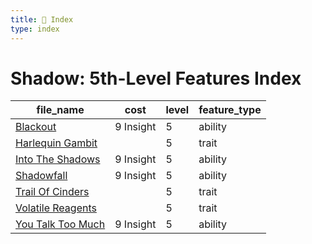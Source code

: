 ```yaml
---
title: 📑 Index
type: index
---
```


# Shadow: 5th-Level Features Index

| file_name                                    | cost      | level | feature_type |
| -------------------------------------------- | --------- | ----- | ------------ |
| [Blackout](Blackout)                         | 9 Insight | 5     | ability      |
| [Harlequin Gambit](Harlequin%20Gambit)       |           | 5     | trait        |
| [Into The Shadows](Into%20The%20Shadows)     | 9 Insight | 5     | ability      |
| [Shadowfall](Shadowfall)                     | 9 Insight | 5     | ability      |
| [Trail Of Cinders](Trail%20Of%20Cinders)     |           | 5     | trait        |
| [Volatile Reagents](Volatile%20Reagents)     |           | 5     | trait        |
| [You Talk Too Much](You%20Talk%20Too%20Much) | 9 Insight | 5     | ability      |
